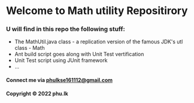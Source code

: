 # Welcome to Math utility Repositirory

### U will find in this repo the following stuff:

* The MathUtil.java class - a replication version of the famous JDK's utl class - Math
* Ant build script goes along with Unit Test vertification 
* Unit Test script using JUnit framework
* ...

#### Connect me via phulkse161112@gmail.com
#### Copyright &#169; 2022 phu.lk